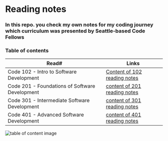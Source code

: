 # Reading notes
### In this repo. you check my own notes for my coding journey which curriculum was presented by Seattle-based **Code Fellows** 

### Table of contents

Read#      |      Links
-----------|-------------
Code 102 - Intro to Software Development     |  [Content of 102 reading notes](https://malekhassan.github.io/learning-journal/)
Code 201 - Foundations of Software Development     |  [content of 201 reading notes](https://malekhassan.github.io/reading-notes/Code201-FoundationsofSoftwareDevelopment/)
Code 301 - Intermediate Software Development     |  [content of 301 reading notes](https://malekhassan.github.io/reading-notes/Code301-IntermediateSoftwareDevelopment/)
Code 401 - Advanced Software Development     |  [content of 401 reading notes](https://malekhassan.github.io/reading-notes/Code401-AdvancedSoftwareDevelopment/)




![table of content image](https://notionpress.com/blog/wp-content/uploads/2015/07/table-of-contents1.jpg)